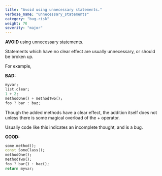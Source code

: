 ```yaml
---
title: "Avoid using unnecessary statements."
verbose_name: "unnecessary_statements"
category: "bug-risk"
weight: 70
severity: "major"
---
```

**AVOID** using unnecessary statements.

Statements which have no clear effect are usually unnecessary, or should be
broken up.

For example,

**BAD:**
```dart
myvar;
list.clear;
1 + 2;
methodOne() + methodTwo();
foo ? bar : baz;
```

Though the added methods have a clear effect, the addition itself does not
unless there is some magical overload of the + operator.

Usually code like this indicates an incomplete thought, and is a bug.

**GOOD:**
```dart
some.method();
const SomeClass();
methodOne();
methodTwo();
foo ? bar() : baz();
return myvar;
```
